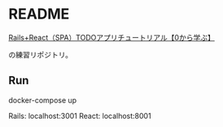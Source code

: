 # README

[Rails\+React（SPA）TODOアプリチュートリアル【0から学ぶ】](https://zenn.dev/prune/books/0d7d6e3c5f0496)

の練習リポジトリ。

## Run

docker-compose up

Rails: localhost:3001
React: localhost:8001
